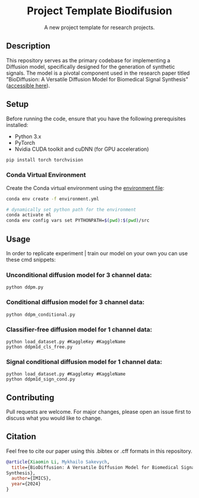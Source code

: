 <div align="center">


<!-- TITLE -->
# Project Template Biodifusion
A new project template for research projects. 
<div align="left">

## Description
This repository serves as the primary codebase for implementing a Diffusion model, specifically designed for the generation of synthetic signals. The model is a pivotal component used in the research paper titled "BioDiffusion: A Versatile Diffusion Model for Biomedical Signal Synthesis" ([accessible here](change.link)).

## Setup

Before running the code, ensure that you have the following prerequisites installed:

- Python 3.x
- PyTorch
- Nvidia CUDA toolkit and cuDNN (for GPU acceleration)

```bash
pip install torch torchvision
```


### Conda Virtual Environment

Create the Conda virtual environment using the [environment file](environment.yml):
```bash
conda env create -f environment.yml

# dynamically set python path for the environment
conda activate ml
conda env config vars set PYTHONPATH=$(pwd):$(pwd)/src
```


<!-- USAGE -->
## Usage
In order to replicate experiment | train our model on your own you can use these cmd snippets: 
### Unconditional diffusion model for 3 channel data:
```python ddpm.py```
### Conditional diffusion model for 3 channel data:
```python ddpm_conditional.py```
### Classifier-free diffusion model for 1 channel data:
```cd signal/
python load_dataset.py #KaggleKey #KaggleName
python ddpm1d_cls_free.py
```
### Signal conditional diffusion model for 1 channel data:
```cd signal/
python load_dataset.py #KaggleKey #KaggleName
python ddpm1d_sign_cond.py
```


<!-- CONTRIBUTING -->
## Contributing
Pull requests are welcome. For major changes, please open an issue first to discuss what you would like to change.


<!-- CITATION -->
## Citation
Feel free to cite our paper using this .bibtex or .cff formats in this repository. 



```bibtex
@article{Xiaomin Li, Mykhailo Sakevych,
  title={BioDiffusion: A Versatile Diffusion Model for Biomedical Signal
Synthesis},
  author={IMICS},
  year={2024}
}
```

